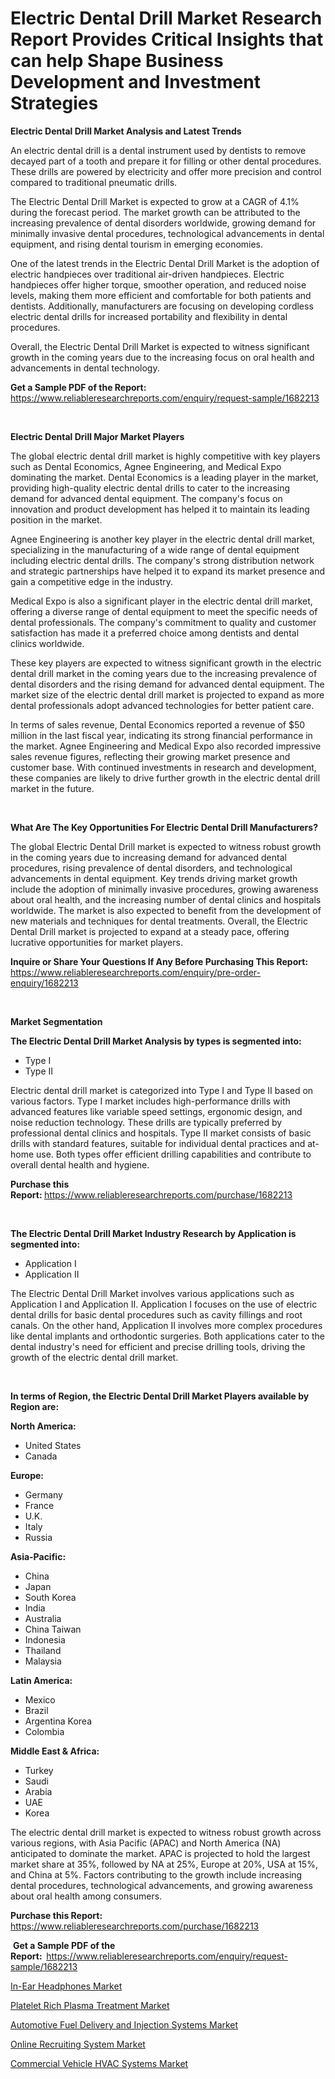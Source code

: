 <p><h1>Electric Dental Drill Market Research Report Provides Critical Insights that can help Shape Business Development and Investment Strategies</h1></p><p><strong>Electric Dental Drill Market Analysis and Latest Trends</strong></p>
<p><p>An electric dental drill is a dental instrument used by dentists to remove decayed part of a tooth and prepare it for filling or other dental procedures. These drills are powered by electricity and offer more precision and control compared to traditional pneumatic drills.</p><p>The Electric Dental Drill Market is expected to grow at a CAGR of 4.1% during the forecast period. The market growth can be attributed to the increasing prevalence of dental disorders worldwide, growing demand for minimally invasive dental procedures, technological advancements in dental equipment, and rising dental tourism in emerging economies.</p><p>One of the latest trends in the Electric Dental Drill Market is the adoption of electric handpieces over traditional air-driven handpieces. Electric handpieces offer higher torque, smoother operation, and reduced noise levels, making them more efficient and comfortable for both patients and dentists. Additionally, manufacturers are focusing on developing cordless electric dental drills for increased portability and flexibility in dental procedures.</p><p>Overall, the Electric Dental Drill Market is expected to witness significant growth in the coming years due to the increasing focus on oral health and advancements in dental technology.</p></p>
<p><strong>Get a Sample PDF of the Report:&nbsp;</strong> <a href="https://www.reliableresearchreports.com/enquiry/request-sample/1682213">https://www.reliableresearchreports.com/enquiry/request-sample/1682213</a></p>
<p>&nbsp;</p>
<p><strong>Electric Dental Drill Major Market Players</strong></p>
<p><p>The global electric dental drill market is highly competitive with key players such as Dental Economics, Agnee Engineering, and Medical Expo dominating the market. Dental Economics is a leading player in the market, providing high-quality electric dental drills to cater to the increasing demand for advanced dental equipment. The company's focus on innovation and product development has helped it to maintain its leading position in the market.</p><p>Agnee Engineering is another key player in the electric dental drill market, specializing in the manufacturing of a wide range of dental equipment including electric dental drills. The company's strong distribution network and strategic partnerships have helped it to expand its market presence and gain a competitive edge in the industry.</p><p>Medical Expo is also a significant player in the electric dental drill market, offering a diverse range of dental equipment to meet the specific needs of dental professionals. The company's commitment to quality and customer satisfaction has made it a preferred choice among dentists and dental clinics worldwide.</p><p>These key players are expected to witness significant growth in the electric dental drill market in the coming years due to the increasing prevalence of dental disorders and the rising demand for advanced dental equipment. The market size of the electric dental drill market is projected to expand as more dental professionals adopt advanced technologies for better patient care.</p><p>In terms of sales revenue, Dental Economics reported a revenue of $50 million in the last fiscal year, indicating its strong financial performance in the market. Agnee Engineering and Medical Expo also recorded impressive sales revenue figures, reflecting their growing market presence and customer base. With continued investments in research and development, these companies are likely to drive further growth in the electric dental drill market in the future.</p></p>
<p>&nbsp;</p>
<p><strong>What Are The Key Opportunities For Electric Dental Drill Manufacturers?</strong></p>
<p><p>The global Electric Dental Drill market is expected to witness robust growth in the coming years due to increasing demand for advanced dental procedures, rising prevalence of dental disorders, and technological advancements in dental equipment. Key trends driving market growth include the adoption of minimally invasive procedures, growing awareness about oral health, and the increasing number of dental clinics and hospitals worldwide. The market is also expected to benefit from the development of new materials and techniques for dental treatments. Overall, the Electric Dental Drill market is projected to expand at a steady pace, offering lucrative opportunities for market players.</p></p>
<p><strong>Inquire or Share Your Questions If Any Before Purchasing This Report:</strong> <a href="https://www.reliableresearchreports.com/enquiry/pre-order-enquiry/1682213">https://www.reliableresearchreports.com/enquiry/pre-order-enquiry/1682213</a></p>
<p>&nbsp;</p>
<p><strong>Market Segmentation</strong></p>
<p><strong>The Electric Dental Drill Market Analysis by types is segmented into:</strong></p>
<p><ul><li>Type I</li><li>Type II</li></ul></p>
<p><p>Electric dental drill market is categorized into Type I and Type II based on various factors. Type I market includes high-performance drills with advanced features like variable speed settings, ergonomic design, and noise reduction technology. These drills are typically preferred by professional dental clinics and hospitals. Type II market consists of basic drills with standard features, suitable for individual dental practices and at-home use. Both types offer efficient drilling capabilities and contribute to overall dental health and hygiene.</p></p>
<p><strong>Purchase this Report:&nbsp;</strong><a href="https://www.reliableresearchreports.com/purchase/1682213">https://www.reliableresearchreports.com/purchase/1682213</a></p>
<p>&nbsp;</p>
<p><strong>The Electric Dental Drill Market Industry Research by Application is segmented into:</strong></p>
<p><ul><li>Application I</li><li>Application II</li></ul></p>
<p><p>The Electric Dental Drill Market involves various applications such as Application I and Application II. Application I focuses on the use of electric dental drills for basic dental procedures such as cavity fillings and root canals. On the other hand, Application II involves more complex procedures like dental implants and orthodontic surgeries. Both applications cater to the dental industry's need for efficient and precise drilling tools, driving the growth of the electric dental drill market.</p></p>
<p>&nbsp;</p>
<p><strong>In terms of Region, the Electric Dental Drill Market Players available by Region are:</strong></p>
<p>
    <p> <strong> North America: </strong>
        <ul>
            <li>United States</li>
            <li>Canada</li>
        </ul>
        </p> 
    <p> <strong> Europe: </strong>
        <ul>
            <li>Germany</li>
            <li>France</li>
            <li>U.K.</li>
            <li>Italy</li>
            <li>Russia</li>
        </ul>
        </p> 
    <p> <strong> Asia-Pacific: </strong>
        <ul>
            <li>China</li>
            <li>Japan</li>
            <li>South Korea</li>
            <li>India</li>
            <li>Australia</li>
            <li>China Taiwan</li>
            <li>Indonesia</li>
            <li>Thailand</li>
            <li>Malaysia</li>
        </ul>
        </p> 
    <p> <strong> Latin America: </strong>
        <ul>
            <li>Mexico</li>
            <li>Brazil</li>
            <li>Argentina Korea</li>
            <li>Colombia</li>
        </ul>
        </p> 
    <p> <strong> Middle East & Africa: </strong>
        <ul>
            <li>Turkey</li>
            <li>Saudi</li>
            <li>Arabia</li>
            <li>UAE</li>
            <li>Korea</li>
        </ul>
    </p>
    </p>
<p><p>The electric dental drill market is expected to witness robust growth across various regions, with Asia Pacific (APAC) and North America (NA) anticipated to dominate the market. APAC is projected to hold the largest market share at 35%, followed by NA at 25%, Europe at 20%, USA at 15%, and China at 5%. Factors contributing to the growth include increasing dental procedures, technological advancements, and growing awareness about oral health among consumers.</p></p>
<p><strong>Purchase this Report: </strong><a href="https://www.reliableresearchreports.com/purchase/1682213">https://www.reliableresearchreports.com/purchase/1682213</a></p>
<p>&nbsp;<strong>Get a Sample PDF of the Report:&nbsp;&nbsp;</strong><a href="https://www.reliableresearchreports.com/enquiry/request-sample/1682213">https://www.reliableresearchreports.com/enquiry/request-sample/1682213</a></p>
<p><strong></strong></p>
<p><p><a href="https://issuu.com/reportprime-2/docs/in-ear-headphones-market-size-2030.pptx">In-Ear Headphones Market</a></p><p><a href="https://issuu.com/reportprime-2/docs/platelet-rich-plasma-treatment-market-size-2030.pp">Platelet Rich Plasma Treatment Market</a></p><p><a href="https://github.com/bmorecock/Market-Research-Report-List-2/blob/main/automotive-fuel-delivery-and-injection-systems-market.md">Automotive Fuel Delivery and Injection Systems Market</a></p><p><a href="https://medium.com/@v4171497/online-recruiting-system-market-size-reveals-the-best-marketing-channels-in-global-industry-190510443521">Online Recruiting System Market</a></p><p><a href="https://github.com/jsmusil/Market-Research-Report-List-2/blob/main/commercial-vehicle-hvac-systems-market.md">Commercial Vehicle HVAC Systems Market</a></p></p>